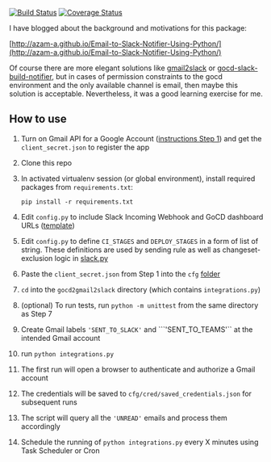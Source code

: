 [![Build Status](https://travis-ci.org/azam-a/gocd2gmail2slack.svg?branch=master)](https://travis-ci.org/azam-a/gocd2gmail2slack) [![Coverage Status](https://coveralls.io/repos/azam-a/gocd2gmail2slack/badge.svg?branch=master&service=github)](https://coveralls.io/github/azam-a/gocd2gmail2slack?branch=master)

I have blogged about the background and motivations for this package:

[http://azam-a.github.io/Email-to-Slack-Notifier-Using-Python/](http://azam-a.github.io/Email-to-Slack-Notifier-Using-Python/)

Of course there are more elegant solutions like [gmail2slack](https://github.com/brooksc/gmail2slack) 
or [gocd-slack-build-notifier](https://github.com/ashwanthkumar/gocd-slack-build-notifier), 
but in cases of permission constraints to the gocd environment and the only available channel is email, 
then maybe this solution is acceptable. Nevertheless, it was a good learning exercise for me.


## How to use

1. Turn on Gmail API for a Google Account ([instructions Step 1](https://developers.google.com/gmail/api/quickstart/python)) and get the ```client_secret.json``` to register the app
2. Clone this repo
3. In activated virtualenv session (or global environment), install required packages from `requirements.txt`:

    ```
    pip install -r requirements.txt
    ```
4. Edit ```config.py``` to include Slack Incoming Webhook and GoCD dashboard URLs ([template](https://github.com/azam-a/gocd2gmail2slack/blob/master/gocd2gmail2slack/cfg/config.py))
5. Edit ```config.py``` to define ```CI_STAGES``` and ```DEPLOY_STAGES``` in a form of list of string. These definitions are used by sending rule as well as changeset-exclusion logic in [slack.py](https://github.com/azam-a/gocd2gmail2slack/blob/master/gocd2gmail2slack/slack.py)
6. Paste the ```client_secret.json``` from Step 1 into the ```cfg``` [folder](https://github.com/azam-a/gocd2gmail2slack/blob/master/gocd2gmail2slack/cfg/)
7. ```cd``` into the ```gocd2gmail2slack``` directory (which contains ```integrations.py```)
8. (optional) To run tests, run ```python -m unittest``` from the same directory as Step 7
9. Create Gmail labels ```'SENT_TO_SLACK'``` and ```'SENT_TO_TEAMS'`` at the intended Gmail account
10. run ```python integrations.py```
11. The first run will open a browser to authenticate and authorize a Gmail account
12. The credentials will be saved to ```cfg/cred/saved_credentials.json``` for subsequent runs
13. The script will query all the ```'UNREAD'``` emails and process them accordingly
14. Schedule the running of ```python integrations.py``` every X minutes using Task Scheduler or Cron
